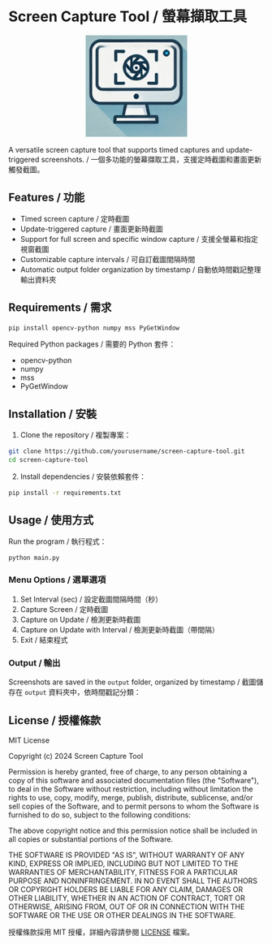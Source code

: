 # Screen Capture Tool / 螢幕擷取工具

<p align="center">
  <img src="icon_screen_capturer.jpg" alt="Screen Capture Tool Icon" width="200"/>
</p>

A versatile screen capture tool that supports timed captures and update-triggered screenshots. / 一個多功能的螢幕擷取工具，支援定時截圖和畫面更新觸發截圖。

## Features / 功能

- Timed screen capture / 定時截圖
- Update-triggered capture / 畫面更新時截圖
- Support for full screen and specific window capture / 支援全螢幕和指定視窗截圖
- Customizable capture intervals / 可自訂截圖間隔時間
- Automatic output folder organization by timestamp / 自動依時間戳記整理輸出資料夾

## Requirements / 需求

```bash
pip install opencv-python numpy mss PyGetWindow
```

Required Python packages / 需要的 Python 套件：
- opencv-python
- numpy
- mss
- PyGetWindow

## Installation / 安裝

1. Clone the repository / 複製專案：
```bash
git clone https://github.com/yourusername/screen-capture-tool.git
cd screen-capture-tool
```

2. Install dependencies / 安裝依賴套件：
```bash
pip install -r requirements.txt
```

## Usage / 使用方式

Run the program / 執行程式：
```bash
python main.py
```

### Menu Options / 選單選項

1. Set Interval (sec) / 設定截圖間隔時間（秒）
2. Capture Screen / 定時截圖
3. Capture on Update / 檢測更新時截圖
4. Capture on Update with Interval / 檢測更新時截圖（帶間隔）
0. Exit / 結束程式

### Output / 輸出

Screenshots are saved in the `output` folder, organized by timestamp / 截圖儲存在 `output` 資料夾中，依時間戳記分類： 

## License / 授權條款

MIT License

Copyright (c) 2024 Screen Capture Tool

Permission is hereby granted, free of charge, to any person obtaining a copy
of this software and associated documentation files (the "Software"), to deal
in the Software without restriction, including without limitation the rights
to use, copy, modify, merge, publish, distribute, sublicense, and/or sell
copies of the Software, and to permit persons to whom the Software is
furnished to do so, subject to the following conditions:

The above copyright notice and this permission notice shall be included in all
copies or substantial portions of the Software.

THE SOFTWARE IS PROVIDED "AS IS", WITHOUT WARRANTY OF ANY KIND, EXPRESS OR
IMPLIED, INCLUDING BUT NOT LIMITED TO THE WARRANTIES OF MERCHANTABILITY,
FITNESS FOR A PARTICULAR PURPOSE AND NONINFRINGEMENT. IN NO EVENT SHALL THE
AUTHORS OR COPYRIGHT HOLDERS BE LIABLE FOR ANY CLAIM, DAMAGES OR OTHER
LIABILITY, WHETHER IN AN ACTION OF CONTRACT, TORT OR OTHERWISE, ARISING FROM,
OUT OF OR IN CONNECTION WITH THE SOFTWARE OR THE USE OR OTHER DEALINGS IN THE
SOFTWARE.

授權條款採用 MIT 授權，詳細內容請參閱 [LICENSE](LICENSE) 檔案。 
